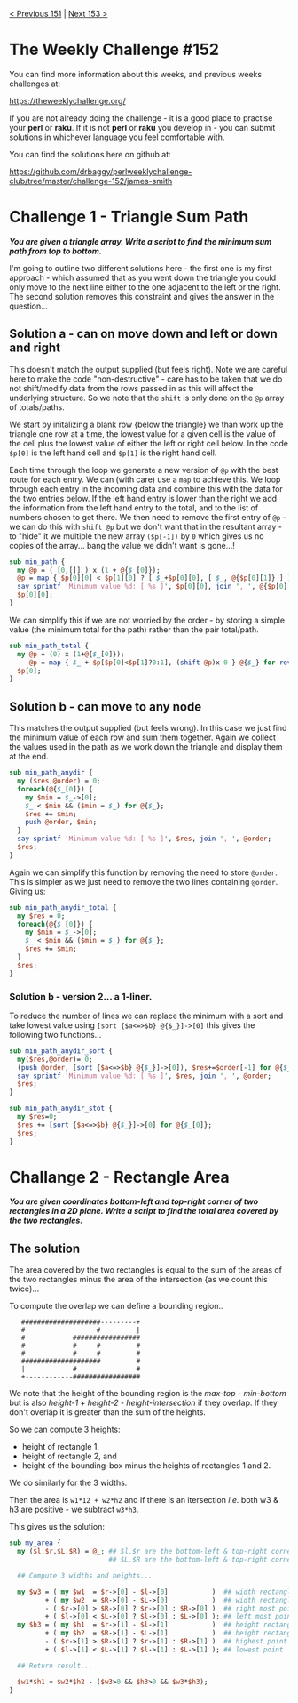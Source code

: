 [< Previous 151](https://github.com/drbaggy/perlweeklychallenge-club/tree/master/challenge-151/james-smith) |
[Next 153 >](https://github.com/drbaggy/perlweeklychallenge-club/tree/master/challenge-153/james-smith)
# The Weekly Challenge #152

You can find more information about this weeks, and previous weeks challenges at:

  https://theweeklychallenge.org/

If you are not already doing the challenge - it is a good place to practise your
**perl** or **raku**. If it is not **perl** or **raku** you develop in - you can
submit solutions in whichever language you feel comfortable with.

You can find the solutions here on github at:

https://github.com/drbaggy/perlweeklychallenge-club/tree/master/challenge-152/james-smith

# Challenge 1 - Triangle Sum Path

***You are given a triangle array.  Write a script to find the minimum sum path from top to bottom.***

I'm going to outline two different solutions here - the first one is my first approach - which assumed that as
you went down the triangle you could only move to the next line either to the one adjacent to the left or the
right. The second solution removes this constraint and gives the answer in the question...

## Solution a - can on move down and left or down and right

This doesn't match the output supplied (but feels right). Note we are careful here to make the code "non-destructive" - care has to be taken that we do not shift/modify data from the rows passed in as this will affect the underlying structure. So we note that the `shift` is only done on the `@p` array of totals/paths.

We start by initalizing a blank row {below the triangle} we than work up the triangle one row at a time, the lowest value for a given cell is the value of the cell plus the lowest value of either the left or right cell below. In the code `$p[0]` is the left hand cell and `$p[1]` is the right hand cell.

Each time through the loop we generate a new version of `@p` with the best route for each entry. We can (with care) use a `map` to achieve this. We loop through each entry in the incoming data and combine this with the data for the two entries below. If the left hand entry is lower than the right we add the information from the left hand entry to the total, and to the list of numbers chosen to get there. We then need to remove the first entry of `@p` - we can do this with `shift @p` but we don't want that in the resultant array - to "hide" it we multiple the new array `($p[-1])` by `0` which gives us no copies of the array... bang the value we didn't want is gone...!

```perl
sub min_path {
  my @p = ( [0,[]] ) x (1 + @{$_[0]});
  @p = map { $p[0][0] < $p[1][0] ? [ $_+$p[0][0], [ $_, @{$p[0][1]} ] ] : [ $_+$p[1][0], [ $_, @{$p[1][1]} ] ], (shift @p) x 0 } @{$_} for reverse @{$_[0]};
  say sprintf 'Minimum value %d: [ %s ]', $p[0][0], join ', ', @{$p[0][1]};
  $p[0][0];
}

```

We can simplify this if we are not worried by the order - by storing a simple value (the minimum total for the path) rather than the pair total/path.

```perl
sub min_path_total {
  my @p = (0) x (1+@{$_[0]});
     @p = map { $_ + $p[$p[0]<$p[1]?0:1], (shift @p)x 0 } @{$_} for reverse @{$_[0]};
  $p[0];
}
```

## Solution b - can move to any node

This matches the output supplied (but feels wrong). In this case we just find the minimum value of each row and sum them together. Again we collect the values used in the path as we work down the triangle and display them at the end.

```perl
sub min_path_anydir {
  my ($res,@order) = 0;
  foreach(@{$_[0]}) {
    my $min = $_->[0];
    $_ < $min && ($min = $_) for @{$_};
    $res += $min;
    push @order, $min;   
  }
  say sprintf 'Minimum value %d: [ %s ]', $res, join ', ', @order;
  $res;
}
```

Again we can simplify this function by removing the need to store `@order`. This is simpler as we just need to remove the two lines containing `@order`. Giving us:

```perl
sub min_path_anydir_total {
  my $res = 0;
  foreach(@{$_[0]}) {
    my $min = $_->[0];
    $_ < $min && ($min = $_) for @{$_};
    $res += $min;
  }
  $res;
}
```
### Solution b - version 2... a 1-liner.

To reduce the number of lines we can replace the minimum with a sort and take lowest value using `[sort {$a<=>$b} @{$_}]->[0]` this gives the following two functions...

```perl
sub min_path_anydir_sort {
  my($res,@order)= 0;
  (push @order, [sort {$a<=>$b} @{$_}]->[0]), $res+=$order[-1] for @{$_[0]};
  say sprintf 'Minimum value %d: [ %s ]', $res, join ', ', @order;
  $res;
}

sub min_path_anydir_stot {
  my $res=0;
  $res += [sort {$a<=>$b} @{$_}]->[0] for @{$_[0]};
  $res;
}

```
# Challange 2 - Rectangle Area

***You are given coordinates bottom-left and top-right corner of two rectangles in a 2D plane.  Write a script to find the total area covered by the two rectangles.***

## The solution

The area covered by the two rectangles is equal to the sum of the areas of the two rectangles minus the area of the intersection {as we count this twice}...

To compute the overlap we can define a bounding region..

```
   ####################---------+
   #                  #         |
   #            #################
   #            #     #         #
   #            #     #         #
   ####################         #
   |            #               #
   +------------#################
```

We note that the height of the bounding region is the *max-top* - *min-bottom* but is also *height-1* + *height-2* - *height-intersection* if they overlap. If they don't overlap it is greater than the sum of the heights.

So we can compute 3 heights:
  * height of rectangle 1,
  * height of rectangle 2, and
  * height of the bounding-box minus the heights of rectangles 1 and 2.

We do similarly for the 3 widths.

Then the area is `w1*12 + w2*h2` and if there is an itersection *i.e.* both w3 & h3 are positive - we subtract `w3*h3`.

This gives us the solution:

```perl
sub my_area {
  my ($l,$r,$L,$R) = @_; ## $l,$r are the bottom-left & top-right corners of rectangle 1
                         ## $L,$R are the bottom-left & top-right corners of rectangle 2

  ## Compute 3 widths and heights...

  my $w3 = ( my $w1  = $r->[0] - $l->[0]           )  ## width rectangle 1
         + ( my $w2  = $R->[0] - $L->[0]           )  ## width rectangle 2
         - ( $r->[0] > $R->[0] ? $r->[0] : $R->[0] )  ## right most point
         + ( $l->[0] < $L->[0] ? $l->[0] : $L->[0] ); ## left most point
  my $h3 = ( my $h1  = $r->[1] - $l->[1]           )  ## height rectangle 1
         + ( my $h2  = $R->[1] - $L->[1]           )  ## height rectangle 2
         - ( $r->[1] > $R->[1] ? $r->[1] : $R->[1] )  ## highest point
         + ( $l->[1] < $L->[1] ? $l->[1] : $L->[1] ); ## lowest point

  ## Return result...

  $w1*$h1 + $w2*$h2 - ($w3>0 && $h3>0 && $w3*$h3);
}
```

